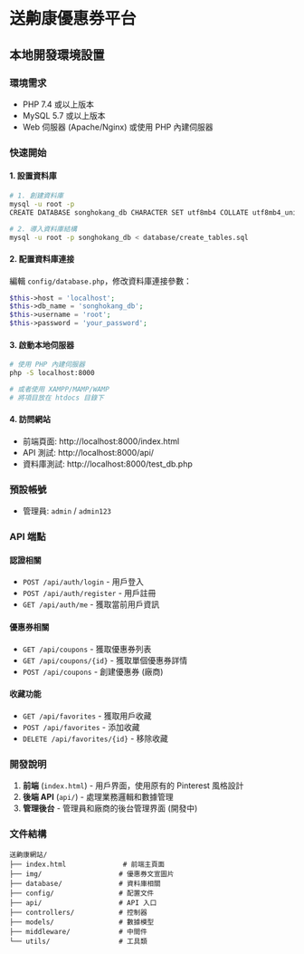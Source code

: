 # 送齁康優惠券平台

## 本地開發環境設置

### 環境需求

- PHP 7.4 或以上版本
- MySQL 5.7 或以上版本
- Web 伺服器 (Apache/Nginx) 或使用 PHP 內建伺服器

### 快速開始

#### 1. 設置資料庫

```bash
# 1. 創建資料庫
mysql -u root -p
CREATE DATABASE songhokang_db CHARACTER SET utf8mb4 COLLATE utf8mb4_unicode_ci;

# 2. 導入資料庫結構
mysql -u root -p songhokang_db < database/create_tables.sql
```

#### 2. 配置資料庫連接

編輯 `config/database.php`，修改資料庫連接參數：

```php
$this->host = 'localhost';
$this->db_name = 'songhokang_db';
$this->username = 'root';
$this->password = 'your_password';
```

#### 3. 啟動本地伺服器

```bash
# 使用 PHP 內建伺服器
php -S localhost:8000

# 或者使用 XAMPP/MAMP/WAMP
# 將項目放在 htdocs 目錄下
```

#### 4. 訪問網站

- 前端頁面: http://localhost:8000/index.html
- API 測試: http://localhost:8000/api/
- 資料庫測試: http://localhost:8000/test_db.php

### 預設帳號

- 管理員: `admin` / `admin123`

### API 端點

#### 認證相關

- `POST /api/auth/login` - 用戶登入
- `POST /api/auth/register` - 用戶註冊
- `GET /api/auth/me` - 獲取當前用戶資訊

#### 優惠券相關

- `GET /api/coupons` - 獲取優惠券列表
- `GET /api/coupons/{id}` - 獲取單個優惠券詳情
- `POST /api/coupons` - 創建優惠券 (廠商)

#### 收藏功能

- `GET /api/favorites` - 獲取用戶收藏
- `POST /api/favorites` - 添加收藏
- `DELETE /api/favorites/{id}` - 移除收藏

### 開發說明

1. **前端** (`index.html`) - 用戶界面，使用原有的 Pinterest 風格設計
2. **後端 API** (`api/`) - 處理業務邏輯和數據管理
3. **管理後台** - 管理員和廠商的後台管理界面 (開發中)

### 文件結構

```
送齁康網站/
├── index.html              # 前端主頁面
├── img/                   # 優惠券文宣圖片
├── database/              # 資料庫相關
├── config/                # 配置文件
├── api/                   # API 入口
├── controllers/           # 控制器
├── models/                # 數據模型
├── middleware/            # 中間件
└── utils/                 # 工具類
```
